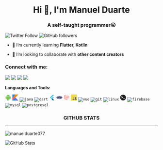<h1 align="center">Hi 👋, I'm Manuel Duarte</h1>
<h3 align="center">A self-taught programmer😜</h3>

![Twitter Follow](https://img.shields.io/twitter/follow/manuelduarte077?label=manuelduarte077&logo=twitter&style=for-the-badge)
![GitHub followers](https://img.shields.io/github/followers/manuelduarte077?logo=GitHub&style=for-the-badge)


- 🌱 I’m currently learning **Flutter, Kotlin**

- 👯 I’m looking to collaborate with **other content creators**


### Connect with me:

<p><a href="https://www.twitter.com/manuelduarte077"><img src="https://img.shields.io/badge/twitter-%231DA1F2.svg?&style=for-the-badge&logo=twitter&logoColor=white" height=25></a> <a href="https://www.linkedin.com/in/manuelduarte077/"><img src="https://img.shields.io/badge/linkedin-%230077B5.svg?&style=for-the-badge&logo=linkedin&logoColor=white" height=25></a> <a href="https://www.instagram.com/manuelduarte077/"><img src="https://img.shields.io/badge/instagram-%23E4405F.svg?&style=for-the-badge&logo=instagram&logoColor=white" height=25></a> <a href="https://youtube.com/hardsoftday"><img src="https://img.shields.io/badge/youtube-%2312100E.svg?&style=for-the-badge&logo=youtube&logoColor=red" height=25></a> </p>




**Languages and Tools:**

<code><img height="20" src="https://raw.githubusercontent.com/github/explore/80688e429a7d4ef2fca1e82350fe8e3517d3494d/topics/android/android.png"></code>
<code><img height="20" src="https://raw.githubusercontent.com/github/explore/80688e429a7d4ef2fca1e82350fe8e3517d3494d/topics/kotlin/kotlin.png"></code> 
<code><img src="https://devicons.github.io/devicon/devicon.git/icons/java/java-original.svg" alt="java" width="22" height="22"/></code>
<code><img src="https://www.vectorlogo.zone/logos/dartlang/dartlang-icon.svg" alt="dart" width="22" height="22"/></code>
<code><img height="20" src="https://raw.githubusercontent.com/github/explore/80688e429a7d4ef2fca1e82350fe8e3517d3494d/topics/flutter/flutter.png"></code>
<code><img height="20" src="https://raw.githubusercontent.com/github/explore/80688e429a7d4ef2fca1e82350fe8e3517d3494d/topics/php/php.png"></code> 
<code><img height="20" src="https://raw.githubusercontent.com/github/explore/80688e429a7d4ef2fca1e82350fe8e3517d3494d/topics/laravel/laravel.png"></code> 
<code><img height="20" src="https://raw.githubusercontent.com/github/explore/80688e429a7d4ef2fca1e82350fe8e3517d3494d/topics/javascript/javascript.png"></code> 
<code><img src="https://devicons.github.io/devicon/devicon.git/icons/vuejs/vuejs-original.svg" alt="vue" width="22" height="22"/></code> 
<code><img src="https://www.vectorlogo.zone/logos/git-scm/git-scm-icon.svg" alt="git" width="22" height="22"/></code>
<code><img src="https://devicons.github.io/devicon/devicon.git/icons/linux/linux-original.svg" alt="linux" width="22" height="22"/></code>
<code><img height="20" src="https://raw.githubusercontent.com/github/explore/80688e429a7d4ef2fca1e82350fe8e3517d3494d/topics/terminal/terminal.png"></code>
<code><img src="https://www.vectorlogo.zone/logos/firebase/firebase-icon.svg" alt="firebase" width="22" height="22"/></code> 
<code><img src="https://devicons.github.io/devicon/devicon.git/icons/mysql/mysql-original-wordmark.svg" alt="mysql" width="22" height="22"/></code> 
<code><img src="https://devicons.github.io/devicon/devicon.git/icons/postgresql/postgresql-original-wordmark.svg" alt="postgresql" width="22" height="22"/></code>


<h3 align="center">GITHUB STATS<hr/></h3>
<p><img src="https://github-readme-stats.vercel.app/api/top-langs/?username=manuelduarte077&layout=compact&hide=html" alt="manuelduarte077" /></p>


<p><img src="https://github-readme-stats.vercel.app/api?username=manuelduarte077&amp;show_icons=true" alt="GitHub Stats"></p>


